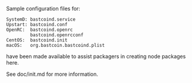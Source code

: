 Sample configuration files for:
```
SystemD: bastcoind.service
Upstart: bastcoind.conf
OpenRC:  bastcoind.openrc
         bastcoind.openrcconf
CentOS:  bastcoind.init
macOS:   org.bastcoin.bastcoind.plist
```
have been made available to assist packagers in creating node packages here.

See doc/init.md for more information.
